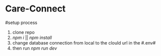# Care-Connect
 
#setup process

1. clone repo
2. *npm i* ||  *npm install*
3. change database connection from local to the clould url in the #.env#
4. then run *npm run dev*
